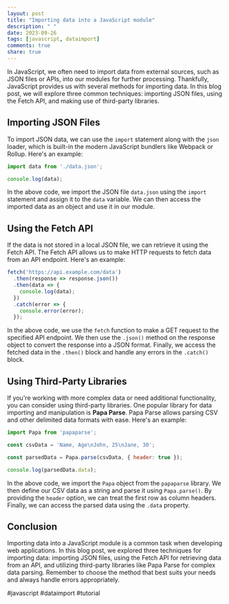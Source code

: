 ```yaml
---
layout: post
title: "Importing data into a JavaScript module"
description: " "
date: 2023-09-26
tags: [javascript, dataimport]
comments: true
share: true
---
```


In JavaScript, we often need to import data from external sources, such as JSON files or APIs, into our modules for further processing. Thankfully, JavaScript provides us with several methods for importing data. In this blog post, we will explore three common techniques: importing JSON files, using the Fetch API, and making use of third-party libraries.

## Importing JSON Files
To import JSON data, we can use the `import` statement along with the `json` loader, which is built-in the modern JavaScript bundlers like Webpack or Rollup. Here's an example:

```javascript
import data from './data.json';

console.log(data);
```

In the above code, we import the JSON file `data.json` using the `import` statement and assign it to the `data` variable. We can then access the imported data as an object and use it in our module.

## Using the Fetch API
If the data is not stored in a local JSON file, we can retrieve it using the Fetch API. The Fetch API allows us to make HTTP requests to fetch data from an API endpoint. Here's an example:

```javascript
fetch('https://api.example.com/data')
  .then(response => response.json())
  .then(data => {
    console.log(data);
  })
  .catch(error => {
    console.error(error);
  });
```

In the above code, we use the `fetch` function to make a GET request to the specified API endpoint. We then use the `.json()` method on the response object to convert the response into a JSON format. Finally, we access the fetched data in the `.then()` block and handle any errors in the `.catch()` block.

## Using Third-Party Libraries
If you're working with more complex data or need additional functionality, you can consider using third-party libraries. One popular library for data importing and manipulation is **Papa Parse**. Papa Parse allows parsing CSV and other delimited data formats with ease. Here's an example:

```javascript
import Papa from 'papaparse';

const csvData = 'Name, Age\nJohn, 25\nJane, 30';

const parsedData = Papa.parse(csvData, { header: true });

console.log(parsedData.data);
```

In the above code, we import the `Papa` object from the `papaparse` library. We then define our CSV data as a string and parse it using `Papa.parse()`. By providing the `header` option, we can treat the first row as column headers. Finally, we can access the parsed data using the `.data` property.

## Conclusion
Importing data into a JavaScript module is a common task when developing web applications. In this blog post, we explored three techniques for importing data: importing JSON files, using the Fetch API for retrieving data from an API, and utilizing third-party libraries like Papa Parse for complex data parsing. Remember to choose the method that best suits your needs and always handle errors appropriately.

#javascript #dataimport #tutorial